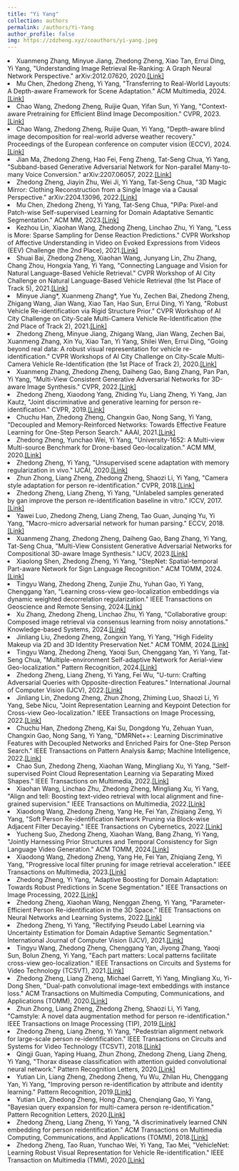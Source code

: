 ```yaml
---
title: "Yi Yang"
collection: authors
permalink: /authors/Yi-Yang
author_profile: false
img: https://zdzheng.xyz/coauthors/yi-yang.jpeg
---
```

 <li> Xuanmeng Zhang,  Minyue Jiang,  Zhedong Zheng,  Xiao Tan,  Errui Ding,  Yi Yang, &quot;Understanding Image Retrieval Re-Ranking: A Graph Neural Network Perspective.&quot; arXiv:2012.07620, 2020.<a href='https://zdzheng.xyz/publication/Understa2020'>[Link]</a> </li>
 <li> Mu Chen,  Zhedong Zheng,  Yi Yang, &quot;Transferring to Real-World Layouts: A Depth-aware Framework for Scene Adaptation.&quot; ACM Multimedia, 2024.<a href='https://zdzheng.xyz/publication/Transfer2024'>[Link]</a> </li>
 <li> Chao Wang,  Zhedong Zheng,  Ruijie Quan,  Yifan Sun,  Yi Yang, &quot;Context-aware Pretraining for Efficient Blind Image Decomposition.&quot; CVPR, 2023.<a href='https://zdzheng.xyz/publication/Context-2023'>[Link]</a> </li>
 <li> Chao Wang,  Zhedong Zheng,  Ruijie Quan,  Yi Yang, &quot;Depth-aware blind image decomposition for real-world adverse weather recovery.&quot; Proceedings of the European conference on computer vision (ECCV), 2024.<a href='https://zdzheng.xyz/publication/Depth-aw2024'>[Link]</a> </li>
 <li> Jian Ma,  Zhedong Zheng,  Hao Fei,  Feng Zheng,  Tat-Seng Chua,  Yi Yang, &quot;Subband-based Generative Adversarial Network for Non-parallel Many-to-many Voice Conversion.&quot; arXiv:2207.06057, 2022.<a href='https://zdzheng.xyz/publication/Subband-2022'>[Link]</a> </li>
 <li> Zhedong Zheng,  Jiayin Zhu,  Wei Ji,  Yi Yang,  Tat-Seng Chua, &quot;3D Magic Mirror: Clothing Reconstruction from a Single Image via a Causal Perspective.&quot; arXiv:2204.13096, 2022.<a href='https://zdzheng.xyz/publication/3D-Magic2022'>[Link]</a> </li>
 <li> Mu Chen,  Zhedong Zheng,  Yi Yang,  Tat-Seng Chua, &quot;PiPa: Pixel-and Patch-wise Self-supervised Learning for Domain Adaptative Semantic Segmentation.&quot; ACM MM, 2023.<a href='https://zdzheng.xyz/publication/PiPa-Pix2023'>[Link]</a> </li>
 <li> Kezhou Lin,  Xiaohan Wang,  Zhedong Zheng,  Linchao Zhu,  Yi Yang, &quot;Less is More: Sparse Sampling for Dense Reaction Predictions.&quot; CVPR Workshop of Affective Understanding in Video on Evoked Expressions from Videos (EEV) Challenge (the 2nd Place), 2021.<a href='https://zdzheng.xyz/publication/Less-is-2021'>[Link]</a> </li>
 <li> Shuai Bai,  Zhedong Zheng,  Xiaohan Wang,  Junyang Lin,  Zhu Zhang,  Chang Zhou,  Hongxia Yang,  Yi Yang, &quot;Connecting Language and Vision for Natural Language-Based Vehicle Retrieval.&quot; CVPR Workshop of AI City Challenge on Natural Language-Based Vehicle Retrieval (the 1st Place of Track 5), 2021.<a href='https://zdzheng.xyz/publication/Connecti2021'>[Link]</a> </li>
 <li> Minyue Jiang*,  Xuanmeng Zhang*,  Yue Yu,  Zechen Bai,  Zhedong Zheng,  Zhigang Wang,  Jian Wang,  Xiao Tan,  Hao Sun,  Errui Ding,  Yi Yang, &quot;Robust Vehicle Re-identification via Rigid Structure Prior.&quot; CVPR Workshop of AI City Challenge on City-Scale Multi-Camera Vehicle Re-Identification (the 2nd Place of Track 2), 2021.<a href='https://zdzheng.xyz/publication/Robust-V2021'>[Link]</a> </li>
 <li> Zhedong Zheng,  Minyue Jiang,  Zhigang Wang,  Jian Wang,  Zechen Bai,  Xuanmeng Zhang,  Xin Yu,  Xiao Tan,  Yi Yang,  Shilei Wen,  Errui Ding, &quot;Going beyond real data: A robust visual representation for vehicle re-identification.&quot; CVPR Workshops of AI City Challenge on City-Scale Multi-Camera Vehicle Re-Identification (the 1st Place of Track 2), 2020.<a href='https://zdzheng.xyz/publication/Going-be2020'>[Link]</a> </li>
 <li> Xuanmeng Zhang,  Zhedong Zheng,  Daiheng Gao,  Bang Zhang,  Pan Pan,  Yi Yang, &quot;Multi-View Consistent Generative Adversarial Networks for 3D-aware Image Synthesis.&quot; CVPR, 2022.<a href='https://zdzheng.xyz/publication/Multi-Vi2022'>[Link]</a> </li>
 <li> Zhedong Zheng,  Xiaodong Yang,  Zhiding Yu,  Liang Zheng,  Yi Yang,  Jan Kautz, &quot;Joint discriminative and generative learning for person re-identification.&quot; CVPR, 2019.<a href='https://zdzheng.xyz/publication/Joint-di2019'>[Link]</a> </li>
 <li> Chuchu Han,  Zhedong Zheng,  Changxin Gao,  Nong Sang,  Yi Yang, &quot;Decoupled and Memory-Reinforced Networks: Towards Effective Feature Learning for One-Step Person Search.&quot; AAAI, 2021.<a href='https://zdzheng.xyz/publication/Decouple2021'>[Link]</a> </li>
 <li> Zhedong Zheng,  Yunchao Wei,  Yi Yang, &quot;University-1652: A Multi-view Multi-source Benchmark for Drone-based Geo-localization.&quot; ACM MM, 2020.<a href='https://zdzheng.xyz/publication/Universi2020'>[Link]</a> </li>
 <li> Zhedong Zheng,  Yi Yang, &quot;Unsupervised scene adaptation with memory regularization in vivo.&quot; IJCAI, 2020.<a href='https://zdzheng.xyz/publication/Unsuperv2020'>[Link]</a> </li>
 <li> Zhun Zhong,  Liang Zheng,  Zhedong Zheng,  Shaozi Li,  Yi Yang, &quot;Camera style adaptation for person re-identification.&quot; CVPR, 2018.<a href='https://zdzheng.xyz/publication/Camera-s2018'>[Link]</a> </li>
 <li> Zhedong Zheng,  Liang Zheng,  Yi Yang, &quot;Unlabeled samples generated by gan improve the person re-identification baseline in vitro.&quot; ICCV, 2017.<a href='https://zdzheng.xyz/publication/Unlabele2017'>[Link]</a> </li>
 <li> Yawei Luo,  Zhedong Zheng,  Liang Zheng,  Tao Guan,  Junqing Yu,  Yi Yang, &quot;Macro-micro adversarial network for human parsing.&quot; ECCV, 2018.<a href='https://zdzheng.xyz/publication/Macro-mi2018'>[Link]</a> </li>
 <li> Xuanmeng Zhang,  Zhedong Zheng,  Daiheng Gao,  Bang Zhang,  Yi Yang,  Tat-Seng Chua, &quot;Multi-View Consistent Generative Adversarial Networks for Compositional 3D-aware Image Synthesis.&quot; IJCV, 2023.<a href='https://zdzheng.xyz/publication/Multi-Vi2023'>[Link]</a> </li>
 <li> Xiaolong Shen,  Zhedong Zheng,  Yi Yang, &quot;StepNet: Spatial-temporal Part-aware Network for Sign Language Recognition.&quot; ACM TOMM, 2024.<a href='https://zdzheng.xyz/publication/StepNet-2024'>[Link]</a> </li>
 <li> Tingyu Wang,  Zhedong Zheng,  Zunjie Zhu,  Yuhan Gao,  Yi Yang,  Chenggang Yan, &quot;Learning cross-view geo-localization embeddings via dynamic weighted decorrelation regularization.&quot; IEEE Transactions on Geoscience and Remote Sensing, 2024.<a href='https://zdzheng.xyz/publication/Learning2024'>[Link]</a> </li>
 <li> Xu Zhang,  Zhedong Zheng,  Linchao Zhu,  Yi Yang, &quot;Collaborative group: Composed image retrieval via consensus learning from noisy annotations.&quot; Knowledge-based Systems, 2024.<a href='https://zdzheng.xyz/publication/Collabor2024'>[Link]</a> </li>
 <li> Jinliang Liu,  Zhedong Zheng,  Zongxin Yang,  Yi Yang, &quot;High Fidelity Makeup via 2D and 3D Identity Preservation Net.&quot; ACM TOMM, 2024.<a href='https://zdzheng.xyz/publication/High-Fid2024'>[Link]</a> </li>
 <li> Tingyu Wang,  Zhedong Zheng,  Yaoqi Sun,  Chenggang Yan,  Yi Yang,  Tat-Seng Chua, &quot;Multiple-environment Self-adaptive Network for Aerial-view Geo-localization.&quot; Pattern Recognition, 2024.<a href='https://zdzheng.xyz/publication/Multiple2024'>[Link]</a> </li>
 <li> Zhedong Zheng,  Liang Zheng,  Yi Yang,  Fei Wu, &quot;U-turn: Crafting Adversarial Queries with Opposite-direction Features.&quot; International Journal of Computer Vision (IJCV), 2022.<a href='https://zdzheng.xyz/publication/U-turn-C2022'>[Link]</a> </li>
 <li> Jinliang Lin,  Zhedong Zheng,  Zhun Zhong,  Zhiming Luo,  Shaozi Li,  Yi Yang,  Sebe Nicu, &quot;Joint Representation Learning and Keypoint Detection for Cross-view Geo-localization.&quot; IEEE Transactions on Image Processing, 2022.<a href='https://zdzheng.xyz/publication/Joint-Re2022'>[Link]</a> </li>
 <li> Chuchu Han,  Zhedong Zheng,  Kai Su,  Dongdong Yu,  Zehuan Yuan,  Changxin Gao,  Nong Sang,  Yi Yang, &quot;DMRNet++: Learning Discriminative Features with Decoupled Networks and Enriched Pairs for One-Step Person Search.&quot; IEEE Transactions on Pattern Analysis &amp;amp; Machine Intelligence, 2022.<a href='https://zdzheng.xyz/publication/DMRNet-L2022'>[Link]</a> </li>
 <li> Chao Sun,  Zhedong Zheng,  Xiaohan Wang,  Mingliang Xu,  Yi Yang, &quot;Self-supervised Point Cloud Representation Learning via Separating Mixed Shapes.&quot; IEEE Transactions on Multimedia, 2022.<a href='https://zdzheng.xyz/publication/Self-sup2022'>[Link]</a> </li>
 <li> Xiaohan Wang,  Linchao Zhu,  Zhedong Zheng,  Mingliang Xu,  Yi Yang, &quot;Align and tell: Boosting text-video retrieval with local alignment and fine-grained supervision.&quot; IEEE Transactions on Multimedia, 2022.<a href='https://zdzheng.xyz/publication/Align-an2022'>[Link]</a> </li>
 <li> Xiaodong Wang,  Zhedong Zheng,  Yang He,  Fei Yan,  Zhiqiang Zeng,  Yi Yang, &quot;Soft Person Re-identification Network Pruning via Block-wise Adjacent Filter Decaying.&quot; IEEE Transactions on Cybernetics, 2022.<a href='https://zdzheng.xyz/publication/Soft-Per2022'>[Link]</a> </li>
 <li> Yucheng Suo,  Zhedong Zheng,  Xiaohan Wang,  Bang Zhang,  Yi Yang, &quot;Jointly Harnessing Prior Structures and Temporal Consistency for Sign Language Video Generation.&quot; ACM TOMM, 2024.<a href='https://zdzheng.xyz/publication/Jointly-2024'>[Link]</a> </li>
 <li> Xiaodong Wang,  Zhedong Zheng,  Yang He,  Fei Yan,  Zhiqiang Zeng,  Yi Yang, &quot;Progressive local filter pruning for image retrieval acceleration.&quot; IEEE Transactions on Multimedia, 2023.<a href='https://zdzheng.xyz/publication/Progress2023_1'>[Link]</a> </li>
 <li> Zhedong Zheng,  Yi Yang, &quot;Adaptive Boosting for Domain Adaptation: Towards Robust Predictions in Scene Segmentation.&quot; IEEE Transactions on Image Processing, 2022.<a href='https://zdzheng.xyz/publication/Adaptive2022'>[Link]</a> </li>
 <li> Zhedong Zheng,  Xiaohan Wang,  Nenggan Zheng,  Yi Yang, &quot;Parameter-Efficient Person Re-identification in the 3D Space.&quot; IEEE Transactions on Neural Networks and Learning Systems, 2022.<a href='https://zdzheng.xyz/publication/Paramete2022'>[Link]</a> </li>
 <li> Zhedong Zheng,  Yi Yang, &quot;Rectifying Pseudo Label Learning via Uncertainty Estimation for Domain Adaptive Semantic Segmentation.&quot; International Journal of Computer Vision (IJCV), 2021.<a href='https://zdzheng.xyz/publication/Rectifyi2021'>[Link]</a> </li>
 <li> Tingyu Wang,  Zhedong Zheng,  Chenggang Yan,  Jiyong Zhang,  Yaoqi Sun,  Bolun Zheng,  Yi Yang, &quot;Each part matters: Local patterns facilitate cross-view geo-localization.&quot; IEEE Transactions on Circuits and Systems for Video Technology (TCSVT), 2021.<a href='https://zdzheng.xyz/publication/Each-par2021'>[Link]</a> </li>
 <li> Zhedong Zheng,  Liang Zheng,  Michael Garrett,  Yi Yang,  Mingliang Xu,  Yi-Dong Shen, &quot;Dual-path convolutional image-text embeddings with instance loss.&quot; ACM Transactions on Multimedia Computing, Communications, and Applications (TOMM), 2020.<a href='https://zdzheng.xyz/publication/Dual-pat2020'>[Link]</a> </li>
 <li> Zhun Zhong,  Liang Zheng,  Zhedong Zheng,  Shaozi Li,  Yi Yang, &quot;Camstyle: A novel data augmentation method for person re-identification.&quot; IEEE Transactions on Image Processing (TIP), 2019.<a href='https://zdzheng.xyz/publication/Camstyle2019'>[Link]</a> </li>
 <li> Zhedong Zheng,  Liang Zheng,  Yi Yang, &quot;Pedestrian alignment network for large-scale person re-identification.&quot; IEEE Transactions on Circuits and Systems for Video Technology (TCSVT), 2018.<a href='https://zdzheng.xyz/publication/Pedestri2018'>[Link]</a> </li>
 <li> Qingji Guan,  Yaping Huang,  Zhun Zhong,  Zhedong Zheng,  Liang Zheng,  Yi Yang, &quot;Thorax disease classification with attention guided convolutional neural network.&quot; Pattern Recognition Letters, 2020.<a href='https://zdzheng.xyz/publication/Thorax-d2020'>[Link]</a> </li>
 <li> Yutian Lin,  Liang Zheng,  Zhedong Zheng,  Yu Wu,  Zhilan Hu,  Chenggang Yan,  Yi Yang, &quot;Improving person re-identification by attribute and identity learning.&quot; Pattern Recognition, 2019.<a href='https://zdzheng.xyz/publication/Improvin2019'>[Link]</a> </li>
 <li> Yutian Lin,  Zhedong Zheng,  Hong Zhang,  Chenqiang Gao,  Yi Yang, &quot;Bayesian query expansion for multi-camera person re-identification.&quot; Pattern Recognition Letters, 2020.<a href='https://zdzheng.xyz/publication/Bayesian2020'>[Link]</a> </li>
 <li> Zhedong Zheng,  Liang Zheng,  Yi Yang, &quot;A discriminatively learned CNN embedding for person reidentification.&quot; ACM Transactions on Multimedia Computing, Communications, and Applications (TOMM), 2018.<a href='https://zdzheng.xyz/publication/A-discri2018'>[Link]</a> </li>
 <li> Zhedong Zheng,  Tao Ruan,  Yunchao Wei,  Yi Yang,  Tao Mei, &quot;VehicleNet: Learning Robust Visual Representation for Vehicle Re-identification.&quot; IEEE Transaction on Multimedia (TMM), 2020.<a href='https://zdzheng.xyz/publication/VehicleN2020'>[Link]</a> </li>